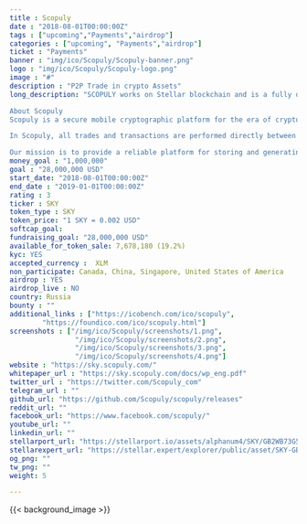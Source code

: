 ```yaml
---
title : Scopuly
date : "2018-08-01T00:00:00Z"
tags : ["upcoming","Payments","airdrop"]
categories : ["upcoming", "Payments","airdrop"]
ticket : "Payments"
banner : "img/ico/Scopuly/Scopuly-banner.png"
logo : "img/ico/Scopuly/Scopuly-logo.png"
image : "#"
description : "P2P Trade in crypto Assets"
long_description: "SCOPULY works on Stellar blockchain and is a fully decentralized platform. Stellar is focused on a specific task: fast, reliable and low-cost transactions for a large number of users. It is faster cheaper and more reliable for users of services that will be launched in Scopuly. Scopuly allows the user to safely store and instantly transfer crypto-currency assets, issue their own crypto tokens, launch ICO campaigns, invest in ICO projects, and also trade crypto assets on a decentralised SDEX exchange in real time. People can safely store, attract, spend, pay, and exchange crypto-currency assets in one convenient and safe application. Scopuly has its own crypto asset - SKY. Maintaining token demand will be ensured by the fact that it is only possible to attract financing for ICO projects in Scopuly only in SKY tokens and in no other assets. SKY's tokens are always available on crypto exchanges for trade / exchange. We also have the Scopuly referral scheme, when someone activates a bonus program from the users referral code, they get 10% from each activation.

About Scopuly
Scopuly is a secure mobile cryptographic platform for the era of crypto currency. People can safely store, attract, spend, pay, and exchange crypto-currency assets in one convenient and safe application.

In Scopuly, all trades and transactions are performed directly between the participants, in blockchain, without a centralized database (which can easily be compromised by someone such as a hacker). Scopuly does not depend on the central server or database and all transactions (transactions of transfers, exchanges, exchange orders, emission of crypto assets) are made on Stellar blockchain. 

Our mission is to provide a reliable platform for storing and generating new crypto-currencies, and a decentralized platform for crypto exchange/trading transactions, which is based on blockchain technologies and smart contracts. Scopuly has its own crypto asset - SKY."
money_goal : "1,000,000"
goal : "28,000,000 USD"
start_date: "2018-08-01T00:00:00Z"
end_date : "2019-01-01T00:00:00Z"
rating : 3
ticker : SKY
token_type : SKY
token_price: "1 SKY = 0.002 USD"
softcap_goal: 
fundraising_goal: "28,000,000 USD"
available_for_token_sale: 7,678,180 (19.2%)
kyc: YES 
accepted_currency :  XLM
non_participate: Canada, China, Singapore, United States of America
airdrop : YES
airdrop_live : NO
country: Russia
bounty : ""
additional_links : ["https://icobench.com/ico/scopuly",
        "https://foundico.com/ico/scopuly.html"]
screenshots : ["/img/ico/Scopuly/screenshots/1.png",
				"/img/ico/Scopuly/screenshots/2.png",
				"/img/ico/Scopuly/screenshots/3.png",
                "/img/ico/Scopuly/screenshots/4.png"]
website : "https://sky.scopuly.com/"
whitepaper_url : "https://sky.scopuly.com/docs/wp_eng.pdf"
twitter_url : "https://twitter.com/Scopuly_com"
telegram_url : ""
github_url: "https://github.com/Scopuly/scopuly/releases"
reddit_url: ""
facebook_url: "https://www.facebook.com/scopuly/"
youtube_url: ""
linkedin_url: ""
stellarport_url: "https://stellarport.io/assets/alphanum4/SKY/GB2WB73G5IWRXEUTJANAIF52JFTDXOXORAP4S5HZRW23TZG2ONDVZMVA"
stellarexpert_url: "https://stellar.expert/explorer/public/asset/SKY-GB2WB73G5IWRXEUTJANAIF52JFTDXOXORAP4S5HZRW23TZG2ONDVZMVA"
og_png: ""
tw_png: ""
weight: 5

---
```



{{< background_image >}}
